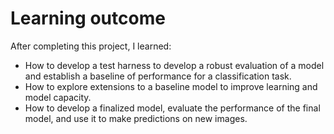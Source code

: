 # Learning outcome
After completing this project, I learned:

- How to develop a test harness to develop a robust evaluation of a model and establish a baseline of performance for a classification task.
- How to explore extensions to a baseline model to improve learning and model capacity.
- How to develop a finalized model, evaluate the performance of the final model, and use it to make predictions on new images.